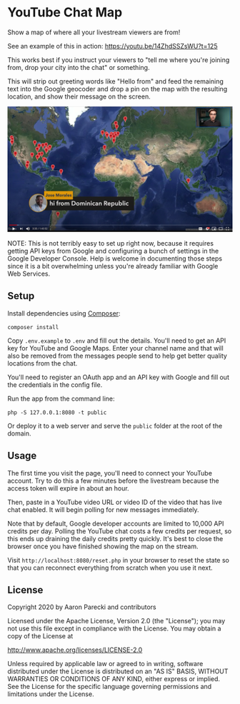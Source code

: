 YouTube Chat Map
================

Show a map of where all your livestream viewers are from!

See an example of this in action: https://youtu.be/14ZhdSSZsWU?t=125

This works best if you instruct your viewers to "tell me where you're joining from, drop your city into the chat" or something.

This will strip out greeting words like "Hello from" and feed the remaining text into the Google geocoder and drop a pin on the map with the resulting location, and show their message on the screen.

![Map](map.jpg)

NOTE: This is not terribly easy to set up right now, because it requires getting API keys from Google and configuring a bunch of settings in the Google Developer Console. Help is welcome in documenting those steps since it is a bit overwhelming unless you're already familiar with Google Web Services.


Setup
-----

Install dependencies using [Composer](https://getcomposer.org/download/):

```
composer install
```

Copy `.env.example` to `.env` and fill out the details. You'll need to get an API key for YouTube and Google Maps. Enter your channel name and that will also be removed from the messages people send to help get better quality locations from the chat.

You'll need to register an OAuth app and an API key with Google and fill out the credentials in the config file.

Run the app from the command line:

```
php -S 127.0.0.1:8080 -t public
```

Or deploy it to a web server and serve the `public` folder at the root of the domain.


Usage
-----

The first time you visit the page, you'll need to connect your YouTube account. Try to do this a few minutes before the livestream because the access token will expire in about an hour.

Then, paste in a YouTube video URL or video ID of the video that has live chat enabled. It will begin polling for new messages immediately.

Note that by default, Google developer accounts are limited to 10,000 API credits per day. Polling the YouTube chat costs a few credits per request, so this ends up draining the daily credits pretty quickly. It's best to close the browser once you have finished showing the map on the stream.

Visit `http://localhost:8080/reset.php` in your browser to reset the state so that you can reconnect everything from scratch when you use it next.



License
-------

Copyright 2020 by Aaron Parecki and contributors

Licensed under the Apache License, Version 2.0 (the "License");
you may not use this file except in compliance with the License.
You may obtain a copy of the License at

http://www.apache.org/licenses/LICENSE-2.0

Unless required by applicable law or agreed to in writing, software
distributed under the License is distributed on an "AS IS" BASIS,
WITHOUT WARRANTIES OR CONDITIONS OF ANY KIND, either express or implied.
See the License for the specific language governing permissions and
limitations under the License.
